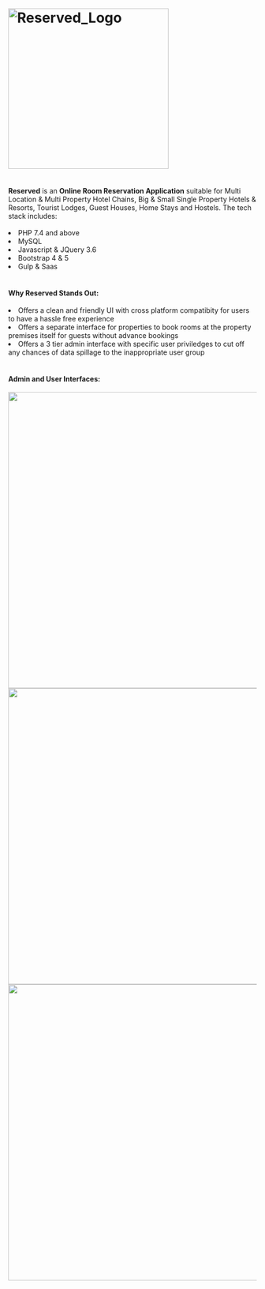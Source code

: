 # <img src="https://user-images.githubusercontent.com/76894046/149138872-66968721-53a5-4c13-b070-45a6f5cf454a.jpg" alt="Reserved_Logo" width="325">
<br>
<b>Reserved</b> is an <b>Online Room Reservation Application</b> suitable for Multi Location & Multi Property Hotel Chains, Big & Small Single Property Hotels & Resorts, Tourist Lodges, Guest Houses, Home Stays and Hostels. The tech stack includes:<br><br>
  <li>PHP 7.4 and above</li>
  <li>MySQL</li>
  <li>Javascript & JQuery 3.6</li>
  <li>Bootstrap 4 & 5</li>
  <li>Gulp & Saas</li>
<br>
<h4>Why <b>Reserved</b> Stands Out:</h4>
  <li>Offers a clean and friendly UI with cross platform compatibity for users to have a hassle free experience</li>
  <li>Offers a separate interface for properties to book rooms at the property premises itself for guests without advance bookings</li>
  <li>Offers a 3 tier admin interface with specific user priviledges to cut off any chances of data spillage to the inappropriate user group</li>
<br>
<h4>Admin and User Interfaces:</h4>
<div align="center"><img src="https://user-images.githubusercontent.com/76894046/149259809-668983de-07d4-4373-9980-1d614a93963d.png" width="600px"></div>
<div align="center"><img src="https://user-images.githubusercontent.com/76894046/149259881-c1dacc39-673f-453d-8b74-663e3bb09837.png" width="600px"></div>
<div align="center"><img src="https://user-images.githubusercontent.com/76894046/149259912-ca96ee65-ba59-478a-bca8-3b08665d791d.png" width="600px"></div>
<!-- <img src="" width="300px"> -->
